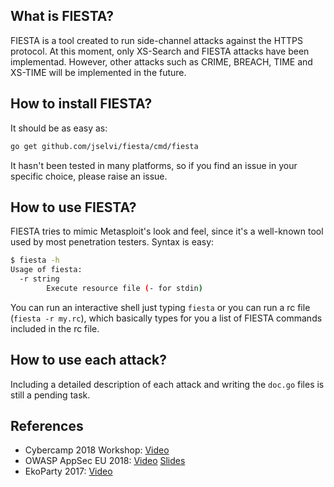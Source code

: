 ## What is FIESTA?

FIESTA is a tool created to run side-channel attacks against the HTTPS protocol.
At this moment, only XS-Search and FIESTA attacks have been implementad. However, other attacks such as CRIME, BREACH, TIME and XS-TIME will be implemented in the future.

## How to install FIESTA?

It should be as easy as:

```bash
go get github.com/jselvi/fiesta/cmd/fiesta
```

It hasn't been tested in many platforms, so if you find an issue in your specific choice, please raise an issue.

## How to use FIESTA?

FIESTA tries to mimic Metasploit's look and feel, since it's a well-known tool used by most penetration testers.
Syntax is easy:

```bash
$ fiesta -h
Usage of fiesta:
  -r string
    	Execute resource file (- for stdin)
```

You can run an interactive shell just typing `fiesta` or you can run a rc file (`fiesta -r my.rc`), which basically types for you a list of FIESTA commands included in the rc file.

## How to use each attack?

Including a detailed description of each attack and writing the `doc.go` files is still a pending task.

## References

* Cybercamp 2018 Workshop: [Video](https://www.youtube.com/watch?v=ke35QfxFIzY)
* OWASP AppSec EU 2018: [Video](https://www.youtube.com/watch?v=u-drLKiyCSo) [Slides](https://2018.appsec.eu/presos/Hacker_FIESTA_Jose-Selvi_AppSecEU2018.pdf)
* EkoParty 2017: [Video](https://www.youtube.com/watch?v=guZ30nXHkUg)

